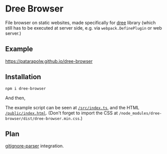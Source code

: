 # Dree Browser

File browser on static websites, made specifically for [dree](https://www.npmjs.com/package/dree) library (which still has to be executed at server side, e.g. via `webpack.DefinePlugin` or web server.)

## Example

<https://patarapolw.github.io/dree-browser>

## Installation

```
npm i dree-browser
```

And then,

The example script can be seen at [`/src/index.ts`](/src/index.ts), and the HTML [`/public/index.html`](/public/index.html). (Don't forget to import the CSS at `/node_modules/dree-browser/dist/dree-browser.min.css`.)

## Plan

[gitignore-parser](https://github.com/codemix/gitignore-parser) integration.
